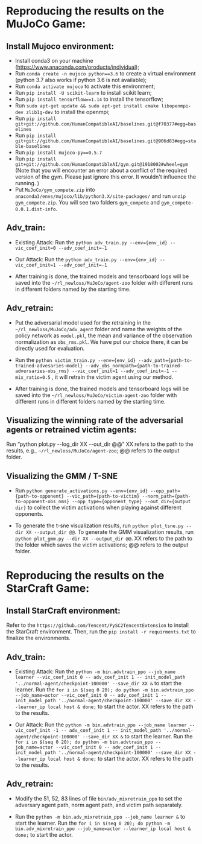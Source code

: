 # Reproducing the results on the MuJoCo Game:

## Install Mujoco environment: 
  - Install conda3 on your machine (https://www.anaconda.com/products/individual);  
  - Run ```conda create -n mujoco python==3.6``` to create a virtual environment (python 3.7 also works if python 3.6 is not available);  
  - Run ```conda activate mujoco``` to activate this environment;  
  - Run ```pip install -U scikit-learn``` to install scikit learn;  
  - Run ```pip install tensorflow==1.14``` to install the tensorflow;  
  - Run ```sudo apt-get update && sudo apt-get install cmake libopenmpi-dev zlib1g-dev``` to install the openmpi;  
  - Run ```pip install git+git://github.com/HumanCompatibleAI/baselines.git@f70377#egg=baselines```
  - Run ```pip install git+git://github.com/HumanCompatibleAI/baselines.git@906d83#egg=stable-baselines```
  - Run ```pip install mujoco-py==0.5.7```
  - Run ```pip install git+git://github.com/HumanCompatibleAI/gym.git@1918002#wheel=gym``` (Note that you will encounter an error about a conflict of the required version of the gym. Please just ignore this error. It wouldn't influence the running. )
  - Put ```MuJoCo/gym_compete.zip``` into ```anaconda3/envs/mujoco/lib/python3.X/site-packages/``` and run ```unzip gym_compete.zip```. You will see two folders ```gym_compete``` and ```gym_compete-0.0.1.dist-info```.

## Adv_train:
- Existing Attack: Run the ```python adv_train.py --env={env_id} --vic_coef_init=0 --adv_coef_init=-1 ```

- Our Attack: Run the  ```python adv_train.py --env={env_id} --vic_coef_init=1 --adv_coef_init=-1```

- After training is done, the trained models and tensorboard logs will be saved into the ```~/rl_newloss/MuJoCo/agent-zoo``` folder with different runs in different folders named by the starting time.

## Adv_retrain:
- Put the adversarial model used for the retraining in the ```~/rl_newloss/MuJoCo/adv_agent``` folder and name the weights of the policy network as  ```model.pkl```, the mean and variance of the observation normalization as ```obs_rms.pkl```. We have put our choice there, it can be directly used for evaluation. 

- Run the ```python victim_train.py --env={env_id} --adv_path={path-to-trained-advesaries-model} --adv_obs_normpath={path-to-trained-adversaries-obs_rms} --vic_coef_init=1 --adv_coef_init=-1 --mix_ratio=0.5``` , it will retrain the victim agent using our method.

- After training is done, the trained models and tensorboard logs will be saved into the ```~/rl_newloss/MuJoCo/victim-agent-zoo``` folder with different runs in different folders named by the starting time.

## Visualizing the winning rate of the adversarial agents or retrained victim agents:
  Run “python plot.py --log_dir XX --out_dir @@” XX refers to the path to the results, e.g., ```~/rl_newloss/MuJoCo/agent-zoo```; @@ refers to the output folder.

## Visualizing the GMM / T-SNE
  - Run ```python generate_activations.py --env={env_id} --opp_path={path-to-opponent} --vic_path={path-to-victim} --norm_path={path-to-opponent-obs_nms} --opp_type={opponent_type} --out_dir={output dir}``` to collect the victim activations when playing against different opponents. 
  
  - To generate the t-sne visualization results, run ```python plot_tsne.py --dir XX --output_dir @@```. To generate the GMM visualization results, run ```python plot_gmm.py --dir XX --output_dir @@```. XX refers to the path to the folder which saves the victim activations; @@ refers to the output folder. 

# Reproducing the results on the StarCraft Game:

## Install StarCraft environment:
Refer to the ```https://github.com/Tencent/PySC2TencentExtension``` to install the StarCraft environment. Then, run the ```pip install -r requirments.txt``` to finalize the environments.

## Adv_train:
- Existing Attack: Run the ```python -m bin.advtrain_ppo --job_name learner --vic_coef_init 0 -- adv_coef_init 1 -- init_model_path '../normal-agent/checkpoint-100000' --save_dir XX &``` to start the learner. Run the ```for i in $(seq 0 20); do python -m bin.advtrain_ppo --job_name=actor --vic_coef_init 0 -- adv_coef_init 1 -- init_model_path '../normal-agent/checkpoint-100000' --save_dir XX --learner_ip local host & done;``` to start the actor. XX refers to the path to the results.

- Our Attack: Run the ```python -m bin.advtrain_ppo --job_name learner --vic_coef_init -1 -- adv_coef_init 1 -- init_model_path '../normal-agent/checkpoint-100000' --save_dir XX &``` to start the learner. Run the ```for i in $(seq 0 20); do python -m bin.advtrain_ppo --job_name=actor --vic_coef_init 0 -- adv_coef_init 1 -- init_model_path '../normal-agent/checkpoint-100000' --save_dir XX --learner_ip local host & done;``` to start the actor. XX refers to the path to the results.

## Adv_retrain:
- Modify the 51, 52, 83 lines of file ```bin/adv_mixretrain_ppo``` to set the adversary agent path, norm agent path, and victim path separately.

- Run the ```python -m bin.adv_mixretrain_ppo --job_name learner &``` to start the learner. Run the 
```for i in $(seq 0 20); do python -m bin.adv_mixretrain_ppo --job_name=actor --learner_ip local host & done;```
to start the actor.
